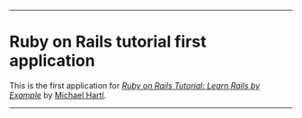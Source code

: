 ---------------------------------------------------------------------
# Ruby on Rails tutorial first application

This is the first application for
[*Ruby on Rails Tutorial: Learn Rails by Example*](http://railstutorial.org)
by [Michael Hartl](http://michaelhartl.com).

---------------------------------------------------------------------
